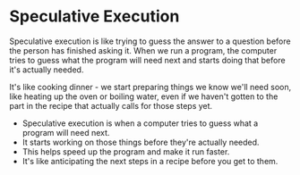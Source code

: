 # Speculative Execution

Speculative execution is like trying to guess the answer to a question before the person has finished asking it. When we run a program, the computer tries to guess what the program will need next and starts doing that before it's actually needed. 

It's like cooking dinner - we start preparing things we know we'll need soon, like heating up the oven or boiling water, even if we haven't gotten to the part in the recipe that actually calls for those steps yet. 

* Speculative execution is when a computer tries to guess what a program will need next.
* It starts working on those things before they're actually needed.
* This helps speed up the program and make it run faster.
* It's like anticipating the next steps in a recipe before you get to them.
